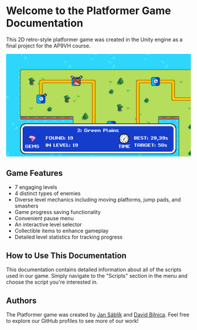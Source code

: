 # Welcome to the Platformer Game Documentation

This 2D retro-style platformer game was created in the Unity engine as a final project for the AP9VH course.

![Game Screenshot](images/game_screenshot.png)

## Game Features

- 7 engaging levels
- 4 distinct types of enemies
- Diverse level mechanics including moving platforms, jump pads, and smashers
- Game progress saving functionality
- Convenient pause menu
- An interactive level selector
- Collectible items to enhance gameplay
- Detailed level statistics for tracking progress

## How to Use This Documentation

This documentation contains detailed information about all of the scripts used in our game. Simply navigate to the "Scripts" section in the menu and choose the script you're interested in.

## Authors

The Platformer game was created by [Jan Sáblík](https://github.com/sablikj) and [David Bilnica](https://github.com/dbilnica). Feel free to explore our GitHub profiles to see more of our work!
